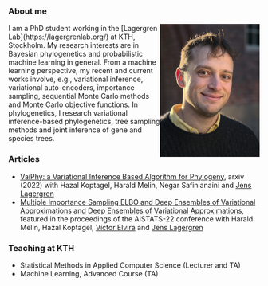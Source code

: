 

### About me
<img align="right" src="oskar2.jpg" alt="drawing" width="200"/>
I am a PhD student working in the [Lagergren Lab](https://lagergrenlab.org/) at KTH, Stockholm. My research interests are in Bayesian phylogenetics and probabilistic machine learning in general. From a machine learning perspective, my recent and current works involve, e.g., variational inference, variational auto-encoders, importance sampling, sequential Monte Carlo methods and Monte Carlo objective functions. In phylogenetics, I research variational inference-based phylogenetics, tree sampling methods and joint inference of gene and species trees.

### Articles
- [VaiPhy: a Variational Inference Based Algorithm for Phylogeny](https://arxiv.org/abs/2203.01121), arxiv (2022) with Hazal Koptagel, Harald Melin, Negar Safinianaini and [Jens Lagergren](https://lagergrenlab.org/)
- [Multiple Importance Sampling ELBO and Deep Ensembles of Variational Approximations and Deep Ensembles of Variational Approximations](https://proceedings.mlr.press/v151/kviman22a.html), featured in the proceedings of the AISTATS-22 conference with Harald Melin, Hazal Koptagel, [Víctor Elvira](https://victorelvira.github.io/) and [Jens Lagergren](https://lagergrenlab.org/)


### Teaching at KTH
- Statistical Methods in Applied Computer Science (Lecturer and TA)
- Machine Learning, Advanced Course (TA)
